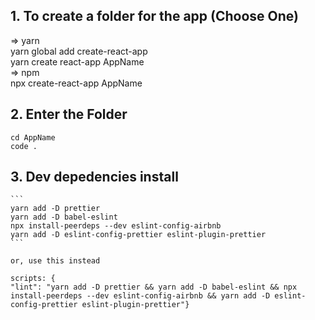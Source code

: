 ## 1. To create a folder for the app (Choose One)

=> yarn  
 yarn global add create-react-app  
 yarn create react-app AppName  
 => npm  
 npx create-react-app AppName

## 2. Enter the Folder

    cd AppName
    code .

## 3. Dev depedencies install
    ```
    yarn add -D prettier
    yarn add -D babel-eslint
    npx install-peerdeps --dev eslint-config-airbnb
    yarn add -D eslint-config-prettier eslint-plugin-prettier
    ```

    or, use this instead

    scripts: {
    "lint": "yarn add -D prettier && yarn add -D babel-eslint && npx install-peerdeps --dev eslint-config-airbnb && yarn add -D eslint-config-prettier eslint-plugin-prettier"}  
